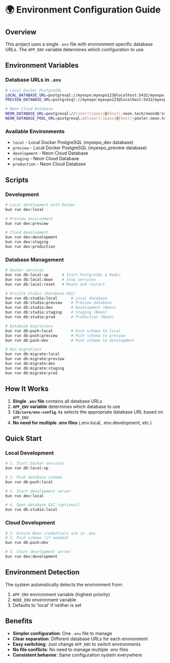 # 🌍 Environment Configuration Guide

## Overview

This project uses a single `.env` file with environment-specific database URLs. The `APP_ENV` variable determines which configuration to use.

## Environment Variables

### Database URLs in `.env`
```bash
# Local Docker PostgreSQL
LOCAL_DATABASE_URL=postgresql://myexpo:myexpo123@localhost:5432/myexpo_dev
PREVIEW_DATABASE_URL=postgresql://myexpo:myexpo123@localhost:5432/myexpo_preview

# Neon Cloud Database
NEON_DATABASE_URL=postgresql://[user]:[pass]@[host].neon.tech/neondb?sslmode=require
NEON_DATABASE_POOL_URL=postgresql://[user]:[pass]@[host]-pooler.neon.tech/neondb?sslmode=require
```

### Available Environments
- `local` - Local Docker PostgreSQL (myexpo_dev database)
- `preview` - Local Docker PostgreSQL (myexpo_preview database)
- `development` - Neon Cloud Database
- `staging` - Neon Cloud Database
- `production` - Neon Cloud Database

## Scripts

### Development
```bash
# Local development with Docker
bun run dev:local

# Preview environment
bun run dev:preview

# Cloud development
bun run dev:development
bun run dev:staging
bun run dev:production
```

### Database Management
```bash
# Docker services
bun run db:local:up      # Start PostgreSQL & Redis
bun run db:local:down    # Stop services
bun run db:local:reset   # Reset and restart

# Drizzle Studio (Database GUI)
bun run db:studio:local      # Local database
bun run db:studio:preview    # Preview database
bun run db:studio:dev        # Development (Neon)
bun run db:studio:staging    # Staging (Neon)
bun run db:studio:prod       # Production (Neon)

# Database migrations
bun run db:push:local        # Push schema to local
bun run db:push:preview      # Push schema to preview
bun run db:push:dev          # Push schema to development

# Run migrations
bun run db:migrate:local
bun run db:migrate:preview
bun run db:migrate:dev
bun run db:migrate:staging
bun run db:migrate:prod
```

## How It Works

1. **Single `.env` file** contains all database URLs
2. **`APP_ENV` variable** determines which database to use
3. **`lib/core/env-config.ts`** selects the appropriate database URL based on `APP_ENV`
4. **No need for multiple .env files** (.env.local, .env.development, etc.)

## Quick Start

### Local Development
```bash
# 1. Start Docker services
bun run db:local:up

# 2. Push database schema
bun run db:push:local

# 3. Start development server
bun run dev:local

# 4. Open database GUI (optional)
bun run db:studio:local
```

### Cloud Development
```bash
# 1. Ensure Neon credentials are in .env
# 2. Push schema (if needed)
bun run db:push:dev

# 3. Start development server
bun run dev:development
```

## Environment Detection

The system automatically detects the environment from:
1. `APP_ENV` environment variable (highest priority)
2. `NODE_ENV` environment variable
3. Defaults to 'local' if neither is set

## Benefits

- **Simpler configuration**: One `.env` file to manage
- **Clear separation**: Different database URLs for each environment
- **Easy switching**: Just change `APP_ENV` to switch environments
- **No file conflicts**: No need to manage multiple .env files
- **Consistent behavior**: Same configuration system everywhere